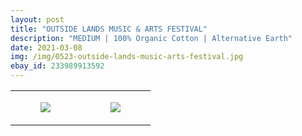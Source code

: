 ```yaml
---
layout: post
title: "OUTSIDE LANDS MUSIC & ARTS FESTIVAL"
description: "MEDIUM | 100% Organic Cotton | Alternative Earth"
date: 2021-03-08
img: /img/0523-outside-lands-music-arts-festival.jpg
ebay_id: 233989913592
---
```




<table style="width:100%;"><tr><td style="vertical-align:top;">
      <figure class="tmblr-full" data-orig-height="2048" data-orig-width="1365" data-orig-src="https://concertshirts.netlify.app/shirts/0523/0523-01.jpg"><img src="https://64.media.tumblr.com/c6f807769d6e42b8d186124e26f06b46/82d7d32e1b3e693b-fe/s540x810/85d1cf00a84d8eab8f77aa0e6055d97c76cffaa7.jpg" data-orig-height="2048" data-orig-width="1365" data-orig-src="https://concertshirts.netlify.app/shirts/0523/0523-01.jpg"/></figure></td>
    <td style="vertical-align:top;">
      <figure class="tmblr-full" data-orig-height="2048" data-orig-width="1365" data-orig-src="https://concertshirts.netlify.app/shirts/0523/0523-02.jpg"><img src="https://64.media.tumblr.com/9cca766361e62267428da839c3c73b4b/82d7d32e1b3e693b-8a/s540x810/43845f72c03632519587611cd225cadb6c86b705.jpg" data-orig-height="2048" data-orig-width="1365" data-orig-src="https://concertshirts.netlify.app/shirts/0523/0523-02.jpg"/></figure></td>
  </tr></table>
